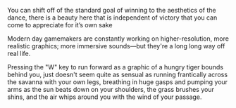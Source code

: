 You can shift off of the standard goal of winning to the aesthetics of the dance, there is a beauty here that is independent of victory that you can come to appreciate for it’s own sake

Modern day gamemakers are constantly working on higher-resolution, more realistic graphics; more immersive sounds—but they're a long long way off real life.

Pressing the "W" key to run forward as a graphic of a hungry tiger bounds behind you, just doesn't seem quite as sensual as running frantically across the savanna with your own legs, breathing in huge gasps and pumping your arms as the sun beats down on your shoulders, the grass brushes your shins, and the air whips around you with the wind of your passage.